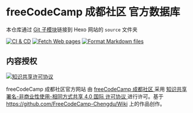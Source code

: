 # freeCodeCamp 成都社区 官方数据库

本仓库通过 [Git 子模块][1]链接到 Hexo 网站的 `source` 文件夹

[![CI & CD](https://github.com/FreeCodeCamp-Chengdu/Wiki/actions/workflows/main.yml/badge.svg)][2]
[![Fetch Web pages](https://github.com/FreeCodeCamp-Chengdu/Wiki/actions/workflows/fetch-Web.yml/badge.svg)][3]
[![Format Markdown files](https://github.com/FreeCodeCamp-Chengdu/Wiki/actions/workflows/formatter.yml/badge.svg)][4]

## 内容授权

[![知识共享许可协议](https://i.creativecommons.org/l/by-nc-sa/4.0/88x31.png)][5]

<span xmlns:dct="http://purl.org/dc/terms/"
    property="dct:title">
freeCodeCamp 成都社区官方网站
</span>
由
<a href="https://fcc-cd.dev/"
    xmlns:cc="http://creativecommons.org/ns#"
    rel="cc:attributionURL"
    property="cc:attributionName">
freeCodeCamp 成都社区
</a>
采用
<a rel="license"
    href="http://creativecommons.org/licenses/by-nc-sa/4.0/">
知识共享 署名-非商业性使用-相同方式共享 4.0 国际 许可协议
</a>
进行许可。基于
<a href="https://github.com/FreeCodeCamp-Chengdu/Wiki"
    xmlns:dct="http://purl.org/dc/terms/"
    rel="dct:source">
https://github.com/FreeCodeCamp-Chengdu/Wiki
</a>
上的作品创作。

[1]: https://git-scm.com/book/zh/v2/Git-%E5%B7%A5%E5%85%B7-%E5%AD%90%E6%A8%A1%E5%9D%97
[2]: https://github.com/FreeCodeCamp-Chengdu/Wiki/actions/workflows/main.yml
[3]: https://github.com/FreeCodeCamp-Chengdu/Wiki/actions/workflows/fetch-Web.yml
[4]: https://github.com/FreeCodeCamp-Chengdu/Wiki/actions/workflows/formatter.yml
[5]: http://creativecommons.org/licenses/by-nc-sa/4.0/
